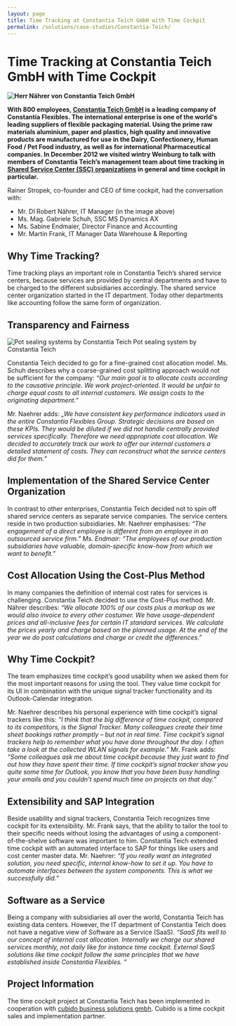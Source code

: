 ```yaml
---
layout: page
title: Time Tracking at Constantia Teich GmbH with Time Cockpit
permalink: /solutions/case-studies/Constantia-Teich/
---
```


<h1>Time Tracking at Constantia Teich GmbH with Time Cockpit</h1><p>
  <strong>
    <img src="{{site.baseurl}}/content/images/customer_solutions/case-studies/teich/teich_naehrer.png" alt="Herr Nährer von Constantia Teich GmbH" title="Herr Nährer von Constantia Teich GmbH" />
  </strong>
</p><p>
  <strong>With 800 employees, <a href="http://teich.cflex.com/" target="_blank">Constantia Teich GmbH</a> is a leading company of Constantia Flexibles. The international enterprise is one of the world's leading suppliers of flexible packaging material. Using the prime raw materials aluminium, paper and plastics, high quality and innovative products are manufactured for use in the Dairy, Confectionery, Human Food / Pet Food industry, as well as for international Pharmaceutical companies. In December 2012 we visited wintry Weinburg to talk with members of Constantia Teich’s management team about time tracking in <a href="http://en.wikipedia.org/wiki/Shared_services_center" target="_blank">Shared Service Center (SSC) organizations</a> in general and time cockpit in particular.</strong>
</p><p>Rainer Stropek, co-founder and CEO of time cockpit, had the conversation with:<br /></p><ul>
  <li>Mr. DI Robert Nährer, IT Manager (in the image above)</li>
  <li>Ms. Mag. Gabriele Schuh, SSC MS Dynamics AX</li>
  <li>Ms. Sabine Endmaier, Director Finance and Accounting</li>
  <li>Mr. Martin Frank, IT Manager Data Warehouse &amp; Reporting</li>
</ul><h2>Why Time Tracking?</h2><p>Time tracking plays an important role in Constantia Teich’s shared service centers, because services are provided by central departments and have to be charged to the different subsidiaries accordingly. The shared service center organization started in the IT department. Today other departments like accounting follow the same form of organization.</p><h2>Transparency and Fairness</h2><div class="floatRight">
  <img src="{{site.baseurl}}/content/images/customer_solutions/case-studies/teich/teich_plastic_die_cut_lid.png" alt="Pot sealing systems by Constantia Teich" title="Pot sealing systems by Constantia Teich" />
  <span class="imageCaption">Pot sealing system by Constantia Teich</span>
</div><p>Constantia Teich decided to go for a fine-grained cost allocation model. Ms. Schuh describes why a coarse-grained cost splitting approach would not be sufficient for the company: <em>“Our main goal is to allocate costs according to the causative principle. We work project-oriented. It would be unfair to charge equal costs to all internal customers. We assign costs to the originating department.”</em></p><p>Mr. Naehrer adds: <em>„We have consistent key performance indicators used in the entire Constantia Flexibles Group. Strategic decisions are based on these KPIs. They would be diluted if we did not handle centrally provided services specifically. Therefore we need appropriate cost allocation. We decided to accurately track our work to offer our internal customers a detailed statement of costs. They can reconstruct what the service centers did for them.”</em></p><h2>Implementation of the Shared Service Center Organization</h2><p>In contrast to other enterprises, Constantia Teich decided not to spin off shared service centers as separate service companies. The service centers reside in two production subsidiaries. Mr. Naehrer emphasises: <em>“The engagement of a direct employee is different from an employee in an outsourced service firm.” Ms. Endmair: “The employees of our production subsidiaries have valuable, domain-specific know-how from which we want to benefit.”</em></p><h2>Cost Allocation Using the Cost-Plus Method</h2><p>In many companies the definition of internal cost rates for services is challenging. Constantia Teich decided to use the Cost-Plus method. Mr. Nährer describes: <em>“We allocate 100% of our costs plus a markup as we would also invoice to every other costumer. We have usage-dependent prices and all-inclusive fees for certain IT standard services. We calculate the prices yearly and charge based on the planned usage. At the end of the year we do post calculations and charge or credit the differences.”</em></p><h2>Why Time Cockpit?</h2><p>The team emphasizes time cockpit’s good usability when we asked them for the most important reasons for using the tool. They value time cockpit for its UI in combination with the unique signal tracker functionality and its Outlook-Calendar integration.</p><p>Mr. Naehrer describes his personal experience with time cockpit’s signal trackers like this: <em>“I think that the big difference of time cockpit, compared to its competitors, is the Signal Tracker. Many colleagues create their time sheet bookings rather promptly – but not in real time. Time cockpit’s signal trackers help to remember what you have done throughout the day. I often take a look at the collected WLAN signals for example.”</em> Mr. Frank adds: <em>“Some colleagues ask me about time cockpit because they just want to find out how they have spent their time. If time cockpit’s signal tracker show you quite some time for Outlook, you know that you have been busy handling your emails and you couldn’t spend much time on projects on that day.”</em></p><h2>Extensibility and SAP Integration</h2><p>Beside usability and signal trackers, Constantia Teich recognizes time cockpit for its extensibility. Mr. Frank says, that the ability to tailor the tool to their specific needs without losing the advantages of using a component-of-the-shelve software was important to him. Constantia Teich extended time cockpit with an automated interface to SAP for things like users and cost center master data. Mr. Naehrer: <em>“If you really want an integrated solution, you need specific, internal know-how to set it up. You have to automate interfaces between the system components. This is what we successfully did.”</em></p><h2>Software as a Service</h2><p>Being a company with subsidiaries all over the world, Constantia Teich has existing data centers. However, the IT department of Constantia Teich does not have a negative view of Software as a Service (SaaS). <em>“SaaS fits well to our concept of internal cost allocation. Internally we charge our shared services monthly, not daily like for instance time cockpit. External SaaS solutions like time cockpit follow the same principles that we have established inside Constantia Flexibles. ”</em></p><h2>Project Information</h2><p>The time cockpit project at Constantia Teich has been implemented in cooperation with <a href="http://www.cubido.at/" target="_blank">cubido business solutions gmbh</a>. Cubido is a time cockpit sales and implementation partner.</p>
